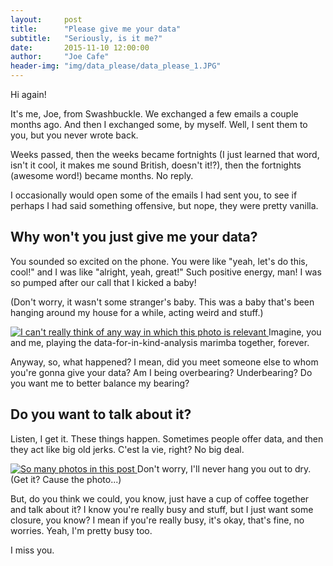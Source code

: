 ```yaml
---
layout:     post
title:      "Please give me your data"
subtitle:   "Seriously, is it me?"
date:       2015-11-10 12:00:00
author:     "Joe Cafe"
header-img: "img/data_please/data_please_1.JPG"
---
```


<p>Hi again!</p>

<p>It's me, Joe, from Swashbuckle.  We exchanged a few emails a couple months ago.  And then I exchanged some, by myself.  Well, I sent them to you, but you never wrote back.</p>

<p>Weeks passed, then the weeks became fortnights (I just learned that word, isn't it cool, it makes me sound British, doesn't it!?), then the fortnights (awesome word!) became months. No reply.</p>

<p>I occasionally would open some of the emails I had sent you, to see if perhaps I had said something offensive, but nope, they were pretty vanilla.</p>

<h2 class="section-heading">Why won't you just give me your data?</h2>

<p>You sounded so excited on the phone. You were like "yeah, let's do this, cool!" and I was like "alright, yeah, great!"  Such positive energy, man!  I was so pumped after our call that I kicked a baby!</p>

<p>(Don't worry, it wasn't some stranger's baby.  This was a baby that's been hanging around my house for a while, acting weird and stuff.)</p>

<a href="#">
    <img src="{{ site.baseurl }}/img/data_please/data_please_2.JPG" alt="I can't really think of any way in which this photo is relevant">
</a>
<span class="caption text-muted">Imagine, you and me, playing the data-for-in-kind-analysis marimba together, forever.</span>



<p>Anyway, so, what happened?  I mean, did you meet someone else to whom you're gonna give your data?  Am I being overbearing?  Underbearing?  Do you want me to better balance my bearing?</p>

<h2 class="section-heading">Do you want to talk about it?</h2>

<p>Listen, I get it.  These things happen.  Sometimes people offer data, and then they act like big old jerks.  C'est la vie, right?  No big deal.  </p>


<a href="#">
    <img src="{{ site.baseurl }}/img/data_please/data_please_3.JPG" alt="So many photos in this post">
</a>
<span class="caption text-muted">Don't worry, I'll never hang you out to dry.  (Get it?  Cause the photo...)</span>


<p>But, do you think we could, you know, just have a cup of coffee together and talk about it?  I know you're really busy and stuff, but I just want some closure, you know?  I mean if you're really busy, it's okay, that's fine, no worries.  Yeah, I'm pretty busy too.</p>

<p>I miss you.</p>
